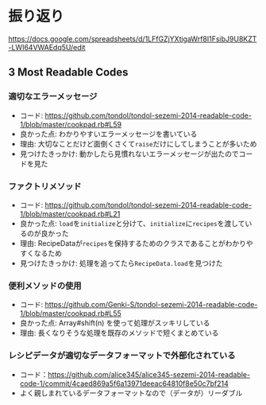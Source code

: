 # 振り返り

https://docs.google.com/spreadsheets/d/1LFfGZjYXtigaWrf8I1FsibJ9U8KZT-LWI64VWAEdq5U/edit

## 3 Most Readable Codes

### 適切なエラーメッセージ
- コード: https://github.com/tondol/tondol-sezemi-2014-readable-code-1/blob/master/cookpad.rb#L59
- 良かった点: わかりやすいエラーメッセージを書いている
- 理由: 大切なことだけど面倒くさくて`raise`だけにしてしまうことが多いため
- 見つけたきっかけ: 動かしたら見慣れないエラーメッセージが出たのでコードを見た

### ファクトリメソッド
- コード: https://github.com/tondol/tondol-sezemi-2014-readable-code-1/blob/master/cookpad.rb#L21
- 良かった点: `load`を`initialize`と分けて、`initialize`に`recipes`を渡しているのが良かった
- 理由: RecipeDataが`recipes`を保持するためのクラスであることがわかりやすくなるため
- 見つけたきっかけ: 処理を追ってたら`RecipeData.load`を見つけた

### 便利メソッドの使用
- コード: https://github.com/Genki-S/tondol-sezemi-2014-readable-code-1/blob/master/cookpad.rb#L55
- 良かった点: Array#shift(n) を使って処理がスッキリしている
- 理由: 長くなりそうな処理を既存のメソッドで短くまとめている

### レシピデータが適切なデータフォーマットで外部化されている
- コード：https://github.com/alice345/alice345-sezemi-2014-readable-code-1/commit/4caed869a5f6a13971deeac64810f8e50c7bf214
- よく親しまれているデータフォーマットなので（データが）リーダブル
